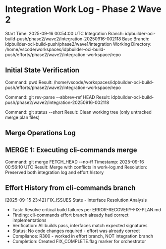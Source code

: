 # Integration Work Log - Phase 2 Wave 2
Start Time: 2025-09-16 00:54:00 UTC
Integration Branch: idpbuilder-oci-build-push/phase2/wave2/integration-20250916-002118
Base Branch: idpbuilder-oci-build-push/phase2/wave1/integration
Working Directory: /home/vscode/workspaces/idpbuilder-oci-build-push/efforts/phase2/wave2/integration-workspace/repo

## Initial State Verification
Command: pwd
Result: /home/vscode/workspaces/idpbuilder-oci-build-push/efforts/phase2/wave2/integration-workspace/repo

Command: git rev-parse --abbrev-ref HEAD
Result: idpbuilder-oci-build-push/phase2/wave2/integration-20250916-002118

Command: git status --short
Result: Clean working tree (only untracked merge plan files)

## Merge Operations Log
## MERGE 1: Executing cli-commands merge
Command: git merge FETCH_HEAD --no-ff
Timestamp: 2025-09-16 00:56:10 UTC
Result: Merge with conflicts in work-log.md
Resolution: Preserved both integration log and effort history

## Effort History from cli-commands branch
[2025-09-15 23:42] FIX_ISSUES State - Interface Resolution Analysis
  - Task: Resolve critical build failures per ERROR-RECOVERY-FIX-PLAN.md
  - Finding: cli-commands effort branch already had correct implementations
  - Verification: All builds pass, interfaces match expected signatures
  - Status: No code changes required - effort was already correct
  - Compliance: R300 - worked in effort branch, NOT integration branch
  - Completion: Created FIX_COMPLETE.flag marker for orchestrator
